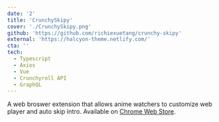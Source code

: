 ```yaml
---
date: '2'
title: 'CrunchySkipy'
cover: './CrunchySkipy.png'
github: 'https://github.com/richiexuetang/crunchy-skipy'
external: 'https://halcyon-theme.netlify.com/'
cta: ''
tech:
  - Typescript
  - Axios
  - Vue
  - Crunchyroll API
  - GraphQL
---
```


A web broswer extension that allows anime watchers to customize web player and auto skip intro. Available on [Chrome Web Store](https://chrome.google.com/webstore/category/extensions).
